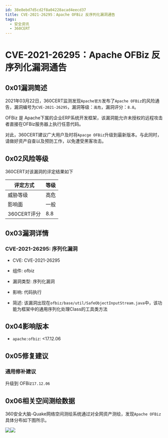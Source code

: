 ```yaml
---
id: 38e8ebd7d5cd2f8a04228acad4eecd37
title: CVE-2021-26295：Apache OFBiz 反序列化漏洞通告
tags: 
  - 安全资讯
  - 360CERT
---
```


# CVE-2021-26295：Apache OFBiz 反序列化漏洞通告

0x01漏洞简述
--------


2021年03月22日，360CERT监测发现`Apache官方`发布了`Apache OFBiz`的风险通告，漏洞编号为`CVE-2021-26295`，漏洞等级：`高危`，漏洞评分：`8.8`。

OFBiz 是 Apache下属的企业ERP系统开发框架，该漏洞能允许未授权的远程攻击者直接在OFBiz服务器上执行任意代码。

对此，360CERT建议广大用户及时将`Apacge OFBiz`升级到最新版本。与此同时，请做好资产自查以及预防工作，以免遭受黑客攻击。

0x02风险等级
--------

360CERT对该漏洞的评定结果如下



| 评定方式 | 等级 |
| --- | --- |
| 威胁等级 | 高危 |
| 影响面 | 一般 |
| 360CERT评分 | 8.8 |

0x03漏洞详情
--------

### CVE-2021-26295: 序列化漏洞

- CVE: CVE-2021-26295

- 组件: ofbiz

- 漏洞类型: 序列化漏洞

- 影响: 代码执行

- 简述: 该漏洞出现在`ofbiz/base/util/SafeObjectInputStream.java`中，该功能为框架中的通用序列化处理Class的工具类方法

0x04影响版本
--------

- `apache:ofbiz`: <17.12.06

0x05修复建议
--------

### 通用修补建议

升级到 OFBiz`17.12.06`

0x06相关空间测绘数据
------------

360安全大脑-Quake网络空间测绘系统通过对全网资产测绘，发现`Apache OFBiz`具体分布如下图所示。

![](https://p403.ssl.qhimgs4.com/t0152e4d969c3d82acc.png)![](https://p403.ssl.qhimgs4.com/t018fea846887be9d3b.png)